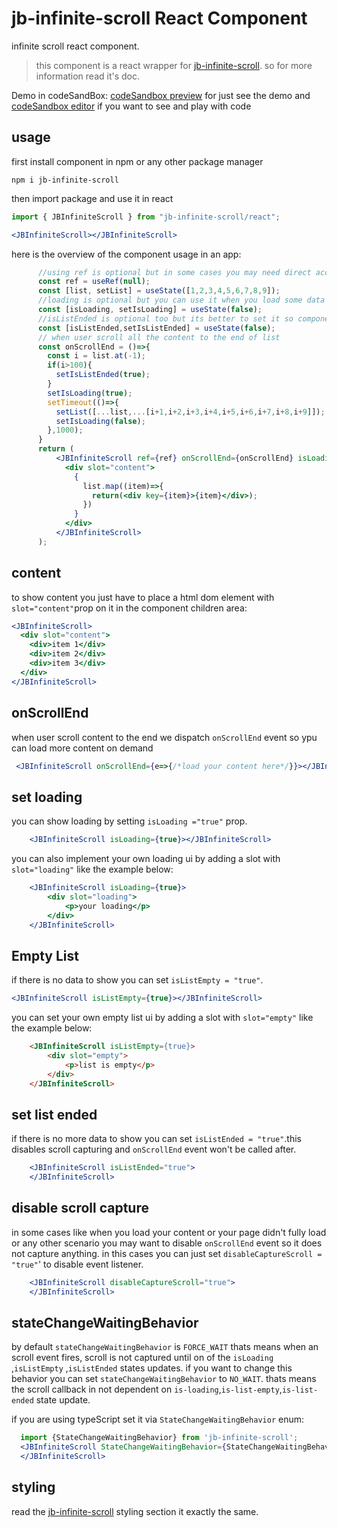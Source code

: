 # jb-infinite-scroll React Component

infinite scroll react component. 

>this component is a react wrapper for [jb-infinite-scroll](https://github.com/javadbat/jb-infinite-scroll). so for more information read it's doc.

Demo in codeSandBox: [codeSandbox preview](https://3f63dj.csb.app/samples/jb-infinite-scroll) for just see the demo and [codeSandbox editor](https://codesandbox.io/p/sandbox/jb-design-system-3f63dj?file=%2Fsrc%2Fsamples%2FJBInfiniteScroll.tsx) if you want to see and play with code

## usage
first install component in npm or any other package manager

```
npm i jb-infinite-scroll
```
then import package and use it in react

```jsx
import { JBInfiniteScroll } from "jb-infinite-scroll/react";

<JBInfiniteScroll></JBInfiniteScroll>
```

here is the overview of the component usage in an app:

```jsx
      //using ref is optional but in some cases you may need direct access to web-component you can use this
      const ref = useRef(null);
      const [list, setList] = useState([1,2,3,4,5,6,7,8,9]);
      //loading is optional but you can use it when you load some data from API
      const [isLoading, setIsLoading] = useState(false);
      //isListEnded is optional too but its better to set it so component dont capture scroll anymore
      const [isListEnded,setIsListEnded] = useState(false);
      // when user scroll all the content to the end of list
      const onScrollEnd = ()=>{
        const i = list.at(-1);
        if(i>100){
          setIsListEnded(true);
        }
        setIsLoading(true);
        setTimeout(()=>{
          setList([...list,...[i+1,i+2,i+3,i+4,i+5,i+6,i+7,i+8,i+9]]);
          setIsLoading(false);
        },1000);
      }
      return (
          <JBInfiniteScroll ref={ref} onScrollEnd={onScrollEnd} isLoading={isLoading} isListEnded={isListEnded} disableCaptureScroll={isLoading}>
            <div slot="content">
              {
                list.map((item)=>{
                  return(<div key={item}>{item}</div>);
                })
              }
            </div>
          </JBInfiniteScroll>
      );
```

## content

to show content you just have to place a html dom element with `slot="content"`prop on it in the component children area:

```jsx
<JBInfiniteScroll>
  <div slot="content">
    <div>item 1</div>
    <div>item 2</div>
    <div>item 3</div>
  </div>
</JBInfiniteScroll>

```
## onScrollEnd

when user scroll content to the end we dispatch `onScrollEnd` event so ypu can load more content on demand

```jsx
 <JBInfiniteScroll onScrollEnd={e=>{/*load your content here*/}}></JBInfiniteScroll>
```

## set loading

you can show loading by setting `isLoading ="true"` prop.

```jsx
    <JBInfiniteScroll isLoading={true}></JBInfiniteScroll>
```
 you can also implement your own loading ui by adding a slot with `slot="loading"` like the example below:

```jsx
    <JBInfiniteScroll isLoading={true}>
        <div slot="loading">
            <p>your loading</p>
        </div>
    </JBInfiniteScroll>

```
## Empty List

if there is no data to show you can set `isListEmpty = "true"`.

```jsx
<JBInfiniteScroll isListEmpty={true}></JBInfiniteScroll>
``` 
 you can set your own empty list ui by adding a slot with `slot="empty"` like the example below:
```html
    <JBInfiniteScroll isListEmpty={true}>
        <div slot="empty">
            <p>list is empty</p>
        </div>
    </JBInfiniteScroll>

```

## set list ended
if there is no more data to show you can set `isListEnded = "true"`.this disables scroll capturing and `onScrollEnd` event won't be called after.

```jsx
    <JBInfiniteScroll isListEnded="true">
    </JBInfiniteScroll>
```

## disable scroll capture
in some cases like when you load your content or your page didn't fully load or any other scenario you may want to disable `onScrollEnd` event so it does not capture anything. in this cases you can just set `disableCaptureScroll = "true"`' to disable event listener.

```jsx
    <JBInfiniteScroll disableCaptureScroll="true">
    </JBInfiniteScroll>
```

## stateChangeWaitingBehavior

by default `stateChangeWaitingBehavior` is `FORCE_WAIT` thats means when an scroll event fires, scroll is not captured until on of the `isLoading` ,`isListEmpty` ,`isListEnded` states updates.
if you want to change this behavior you can set `stateChangeWaitingBehavior` to `NO_WAIT`. thats means the scroll callback in not dependent on `is-loading`,`is-list-empty`,`is-list-ended` state update.

if you are using typeScript set it via `StateChangeWaitingBehavior` enum:

```jsx
  import {StateChangeWaitingBehavior} from 'jb-infinite-scroll'; 
  <JBInfiniteScroll StateChangeWaitingBehavior={StateChangeWaitingBehavior.noWait}>
  </JBInfiniteScroll>
```
## styling

read the [jb-infinite-scroll](https://github.com/javadbat/jb-infinite-scroll) styling section it exactly the same.

